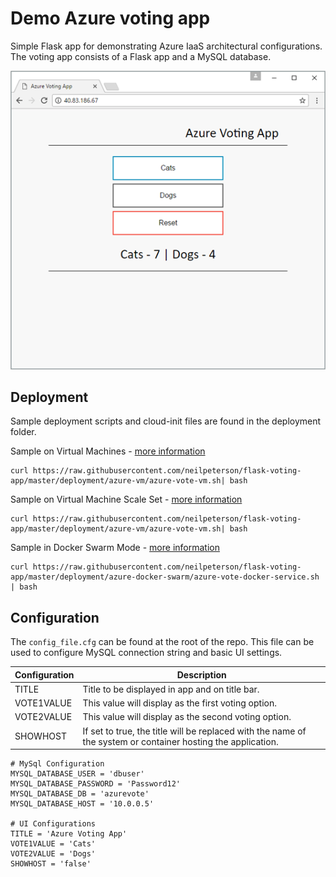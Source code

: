 # Demo Azure voting app

Simple Flask app for demonstrating Azure IaaS architectural configurations. The voting app consists of a Flask app and a MySQL database.

![](./readme-media/vote-app.png)

## Deployment

Sample deployment scripts and cloud-init files are found in the deployment folder.

Sample on Virtual Machines - [more information](./deployment/azure-vm)

```
curl https://raw.githubusercontent.com/neilpeterson/flask-voting-app/master/deployment/azure-vm/azure-vote-vm.sh| bash
```

Sample on Virtual Machine Scale Set - [more information](./deployment/azure-vmss)

```
curl https://raw.githubusercontent.com/neilpeterson/flask-voting-app/master/deployment/azure-vm/azure-vote-vm.sh| bash
```

Sample in Docker Swarm Mode - [more information](./deployment/azure-docker-swarm)

```
curl https://raw.githubusercontent.com/neilpeterson/flask-voting-app/master/deployment/azure-docker-swarm/azure-vote-docker-service.sh | bash
```

## Configuration

The `config_file.cfg` can be found at the root of the repo. This file can be used to configure MySQL connection string and basic UI settings.

| Configuration | Description |
|----|----|
| TITLE | Title to be displayed in app and on title bar. |
| VOTE1VALUE | This value will display as the first voting option. |
| VOTE2VALUE| This value will display as the second voting option. |
| SHOWHOST | If set to true, the title will be replaced with the name of the system or container hosting the application.  |

```
# MySql Configuration
MYSQL_DATABASE_USER = 'dbuser'
MYSQL_DATABASE_PASSWORD = 'Password12'
MYSQL_DATABASE_DB = 'azurevote'
MYSQL_DATABASE_HOST = '10.0.0.5'

# UI Configurations
TITLE = 'Azure Voting App'
VOTE1VALUE = 'Cats'
VOTE2VALUE = 'Dogs'
SHOWHOST = 'false'
```